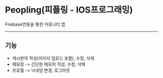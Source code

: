 # Peopling(피플링 - IOS프로그래밍)

Firebase연동을 통한 커뮤니티 앱

---

## 기능
- 게시판의 작성(이미지 업로드 포함), 수정, 삭제
- 메모장 -> 간단한 메모의 작성, 수정, 삭제
- 프로필 -> 닉네임 변경, 로그아웃
